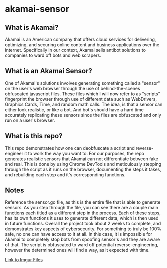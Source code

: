 ﻿# akamai-sensor

## What is Akamai?

 Akamai is an American company that offers cloud services for delivering, optimizing, and securing online content and business applications over the internet. Specifically in our context, Akamai sells antibot solutions to companies to ward off bots and web scrapers.

 ## What is an Akamai Sensor?

One of Akamai's solutions involves generating something called a "sensor" on the user's web browser through the use of behind-the-scenes obfuscated javascript files. These files which I will now refer to as "scripts" fingerprint the browser through use of different data such as WebDrivers, Graphics Cards, Time, and random math calls. The idea, is that a sensor can either look realistic, or like a bot. And bot's should have a hard time accurately replicating these sensors since the files are obfuscated and only run on a user's browser.

## What is this repo?

This repo demonstrates how one can deobfuscate a script and reverse-engineer it to work the way you want to. For our purposes, the repo generates realistic sensors that Akamai can not differentiate between fake and real. This is done by using Chrome DevTools and meticulously stepping through the script as it runs on the browser, documenting the steps it takes, and rebuilding each step and it's corresponding functions.

## Notes

Reference the sensor.go file, as this is the entire file that is able to generate sensors. As you step through the file, you can see there are a couple main functions each titled as a different step in the process. Each of these steps, has its own functions it uses to generate different data, which is then used in future functions. Overall the project took about 2 weeks to complete, and demonstrates key aspects of cybersecurity. For something to truly be 100% safe, no one can have access to it at all. In this case, it is impossible for Akamai to completely stop bots from spoofing sensor's and they are aware of that. The script is obfuscated to ward off potential reverse-engineering, however the determined ones will find a way, as it expected with time.

[Link to Imgur Files](https://imgur.com/a/qaGVKNz)
